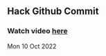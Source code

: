 
 ## Hack Github Commit 
 ### Watch video <a href="https://www.youtube.com">here</a> 
 Mon 10 Oct 2022 

